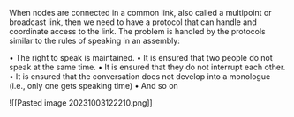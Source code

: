 When nodes are connected in a common link, also called a multipoint
or broadcast link, then we need to have a protocol that can handle and coordinate access to the link.
The problem is handled by the protocols similar to the rules of speaking in an assembly:

• The right to speak is maintained.
• It is ensured that two people do not speak at the same time.
• It is ensured that they do not interrupt each other.
• It is ensured that the conversation does not develop into a
monologue (i.e., only one gets speaking time)
• And so on

![[Pasted image 20231003122210.png]]